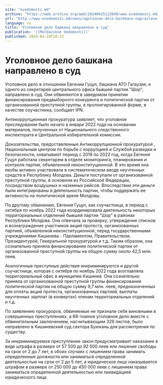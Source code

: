 ```yaml
---
site: "evedomosti.md"
archive: "https://web.archive.org/web/20240425112049/www.evedomosti.md/news/ugolovnoe-delo-bashkana-napravleno-v-sud"
url: "http://www.evedomosti.md/news/ugolovnoe-delo-bashkana-napravleno-v-sud"
language: ru
title: "Уголовное дело башкана направлено в суд"
publication: '[[Moldavskie Vedomosti]]'
published: 2024-04-24T10:33
---
```


# Уголовное дело башкана направлено в суд

Уголовное дело в отношении Евгении Гуцул, башкана АТО Гагаузия, и одного из секретарей центрального офиса бывшей партии "Шор", направлено в суд. Они обвиняются в заведомом принятии финансирования предвыборного конкурента и политической партии от организованной преступной группы, в пролонгированной форме, в качестве соучастника, сообщает IPN.

Антикоррупционная прокуратура заявляет, что уголовное преследование было начато в январе 2022 года на основании материалов, полученных от Национального следственного инспектората и Центральной избирательной комиссии.

Доказательства, предоставленные Антикоррупционной прокуратурой , Национальным центром по борьбе с коррупцией и Службой разведки и безопасности, охватывают период с 2019 по 2022 год, когда Евгения Гуцул работала секретарем в отделе мониторинга, планирования и контроля партии, объявленной неконституционной. В это время она якобы активно участвовала в систематическом вводе неучтенных средств в Республику Молдова. Деньги поступали от организованной преступной группы, в основном из Российской Федерации, посредством воздушных и наземных рейсов. Впоследствии эти деньги были интегрированы в деятельность партии, чтобы поддержать ее активность на политической арене Молдовы.

По другому обвинению, Евгения Гуцул, как соучастница, в период с октября по ноябрь 2022 года координировала деятельность некоторых территориальных отделений бывшей партии "Шор" в районах Республики Молдова. Она отвечала за проверку, утверждение списков и вознаграждение участников акций протеста, организованных партией, объявленной неконституционной, перед государственными учреждениями Кишинева - Парламентом, Правительством, Президентурой, Генеральной прокуратурой и т.д. Таким образом, она сознательно приняла финансирование политической партии от организованной преступной группы на общую сумму около 42,5 млн. леев.

Аналогичные преступные действия инкриминируются и другой соучастнице, которая с октября по ноябрь 2022 года возглавляла территориальный офис в муниципии Кишинев. Она сознательно приняла от организованной преступной группы финансирование политической партии на общую сумму 9,7 млн. леев, предназначенных для оплаты акций протеста, организованных партией, выплаты неучтенных зарплат (в конвертах) членам территориальных отделений и т.д.

По заявлению прокуроров, обвиняемые не признали себя виновными в совершенных преступлениях, а 68-томное уголовное дело вместе с обвинительным заключением, насчитывающим 329 листов, было направлено в Кишиневский суд сектора Буюкань для рассмотрения по существу.

За инкриминируемое преступление закон предусматривает наказание в виде штрафа в размере от 57 500 до 92 500 леев или лишение свободы на срок от 2 до 7 лет, в обоих случаях с лишением права занимать определенные должности или заниматься определенной деятельностью на срок от 2 до 5 лет, а юридическое лицо наказывается штрафом в размере от 250 000 до 450 000 леев с лишением права заниматься определенной деятельностью или ликвидацией юридического лица.